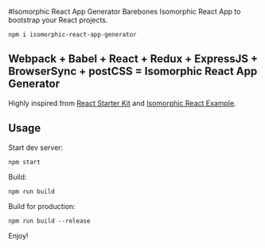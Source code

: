 #Isomorphic React App Generator
Barebones Isomorphic React App to bootstrap your React projects.

    npm i isomorphic-react-app-generator

## Webpack + Babel + React + Redux + ExpressJS + BrowserSync + postCSS = Isomorphic React App Generator
Highly inspired from [React Starter Kit](https://github.com/kriasoft/react-starter-kit) and  [Isomorphic React Example](https://github.com/DavidWells/isomorphic-react-example).

## Usage

Start dev server:

    npm start

Build:

    npm run build

Build for production:

    npm run build --release

Enjoy!
